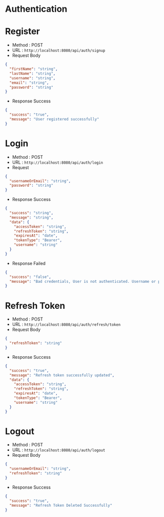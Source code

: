 # Authentication

# Register

- Method : POST
- URL : `http://localhost:8080/api/auth/signup`
- Request Body

```json
{
  "firstName": "string",
  "lastName": "string",
  "username": "string",
  "email": "string",
  "password": "string"
}
```

- Response Success

```json
{
  "success": "true",
  "message": "User registered successfully"
}
```

# Login

- Method : POST
- URL : `http://localhost:8080/api/auth/login`
- Request

```json
{
  "usernameOrEmail": "string",
  "password": "string"
}
```

- Response Success

```json
{
  "success": "string",
  "message": "string",
  "data": {
    "accessToken": "string",
    "refreshToken": "string",
    "expiresAt": "date",
    "tokenType": "Bearer",
    "username": "string"
  }
}
```

- Response Failed

```json
{
  "success": "false",
  "message": "Bad credentials, User is not authenticated. Username or password do not match"
}
```

# Refresh Token

- Method : POST
- URL : `http://localhost:8080/api/auth/refresh/token`
- Request Body

```json
{
  "refreshToken": "string"
}
```

- Response Success

```json
{
  "success": "true",
  "message": "Refresh token successfully updated",
  "data": {
    "accessToken": "string",
    "refreshToken": "string",
    "expiresAt": "date",
    "tokenType": "Bearer",
    "username": "string"
  }
}
```

# Logout

- Method : POST
- URL : `http://localhost:8080/api/auth/logout`
- Request Body

```json
{
  "usernameOrEmail": "string",
  "refreshToken": "string"
}
```

- Response Success

```json
{
  "success": "true",
  "message": "Refresh Token Deleted Successfully"
}
```
